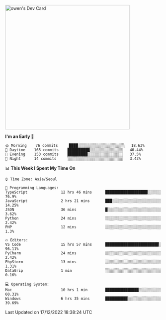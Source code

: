<a href="https://app.daily.dev/owen_9066"><img src="https://api.daily.dev/devcards/51e5c69f10114f2abe0ae390c27b0828.png?r=hyb" width="400" alt="owen's Dev Card"/></a>

 
 <!--START_SECTION:waka-->
**I'm an Early 🐤** 

```text
🌞 Morning    76 commits     ████░░░░░░░░░░░░░░░░░░░░░   18.63% 
🌆 Daytime    165 commits    ██████████░░░░░░░░░░░░░░░   40.44% 
🌃 Evening    153 commits    █████████░░░░░░░░░░░░░░░░   37.5% 
🌙 Night      14 commits     ░░░░░░░░░░░░░░░░░░░░░░░░░   3.43%

```


📊 **This Week I Spent My Time On** 

```text
⌚︎ Time Zone: Asia/Seoul

💬 Programming Languages: 
TypeScript               12 hrs 46 mins      ███████████████████░░░░░░   76.9% 
JavaScript               2 hrs 21 mins       ███░░░░░░░░░░░░░░░░░░░░░░   14.25% 
JSON                     36 mins             █░░░░░░░░░░░░░░░░░░░░░░░░   3.62% 
Python                   24 mins             ░░░░░░░░░░░░░░░░░░░░░░░░░   2.42% 
PHP                      12 mins             ░░░░░░░░░░░░░░░░░░░░░░░░░   1.3%

🔥 Editors: 
VS Code                  15 hrs 57 mins      ████████████████████████░   96.11% 
PyCharm                  24 mins             ░░░░░░░░░░░░░░░░░░░░░░░░░   2.42% 
PhpStorm                 13 mins             ░░░░░░░░░░░░░░░░░░░░░░░░░   1.31% 
DataGrip                 1 min               ░░░░░░░░░░░░░░░░░░░░░░░░░   0.16%

💻 Operating System: 
Mac                      10 hrs 1 min        ███████████████░░░░░░░░░░   60.31% 
Windows                  6 hrs 35 mins       ██████████░░░░░░░░░░░░░░░   39.69%

```


 Last Updated on 17/12/2022 18:38:24 UTC
<!--END_SECTION:waka-->

